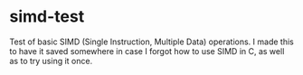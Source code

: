 # simd-test
Test of basic SIMD (Single Instruction, Multiple Data) operations.
I made this to have it saved somewhere in case I forgot how to use SIMD in C, as well as to try using it once.

